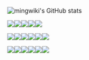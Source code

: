 ![mingwiki's GitHub stats](https://github-readme-stats.vercel.app/api?username=mingwiki&show_icons=true&theme=radical)

![](https://img.shields.io/badge/VScode-blue?style=for-the-badge&logo=visualstudiocode)![](https://img.shields.io/badge/neovim-2bc451?style=for-the-badge&logo=neovim)![](https://img.shields.io/badge/chrome-3366b7?style=for-the-badge&logo=google-chrome)![](https://img.shields.io/badge/Debian-red?style=for-the-badge&logo=debian)![](https://img.shields.io/badge/Fonts-000b1d?style=for-the-badge&logo=Adobe-Fonts)

![](https://img.shields.io/badge/docker-2CB7EC?style=for-the-badge&logo=docker)![](https://img.shields.io/badge/nginx-74C053?style=for-the-badge&logo=nginx)![](https://img.shields.io/badge/postgresql-3bc9db?style=for-the-badge&logo=postgresql)![](https://img.shields.io/badge/redis-ea6c56?style=for-the-badge&logo=redis)![](https://img.shields.io/badge/nextjs-3b4252?style=for-the-badge&logo=vercel)![](https://img.shields.io/badge/prisma-grey?style=for-the-badge&logo=prisma)

![](https://img.shields.io/badge/typescript-5f91c6?style=for-the-badge&logo=typescript)![](https://img.shields.io/badge/eslint-8080F2?style=for-the-badge&logo=eslint)![](https://img.shields.io/badge/react-8ba3c9?style=for-the-badge&logo=react)![](https://img.shields.io/badge/mobx-c48866?style=for-the-badge&logo=mobx)![](https://img.shields.io/badge/vite-562a82?style=for-the-badge&logo=vite)![](https://img.shields.io/badge/nodejs-67bc5c?style=for-the-badge&logo=node.js)
